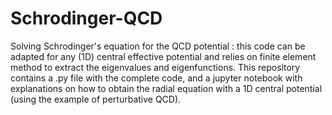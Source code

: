 # Schrodinger-QCD
Solving Schrodinger's equation for the QCD potential : this code can be adapted for any (1D) central effective potential and relies on finite element method to extract the eigenvalues and eigenfunctions. This repository contains a .py file with the complete code, and a jupyter notebook with explanations on how to obtain the radial equation with a 1D central potential (using the example of perturbative QCD).
